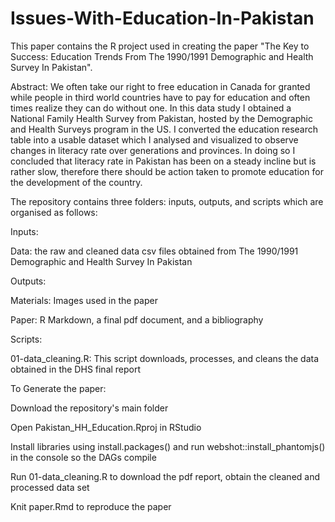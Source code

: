 # Issues-With-Education-In-Pakistan

This paper contains the R project used in creating the paper "The Key to Success: Education Trends From The 1990/1991 Demographic and Health Survey In Pakistan".

Abstract: We often take our right to free education in Canada for granted while people in third world countries have to pay for education and often times realize they can do without one. In this data study I obtained a National Family Health Survey from Pakistan, hosted by the Demographic and Health Surveys program in the US. I converted the education research table into a usable dataset which I analysed and visualized to observe changes in literacy rate over generations and provinces. In doing so I concluded that literacy rate in Pakistan has been on a steady incline but is rather slow, therefore there should be action taken to promote education for the development of the country.

The repository contains three folders: inputs, outputs, and scripts which are organised as follows:

Inputs: 
  
  Data: the raw and cleaned data csv files obtained from The 1990/1991 Demographic and Health Survey In Pakistan

Outputs:
  
  Materials: Images used in the paper
  
  Paper: R Markdown, a final pdf document, and a bibliography

Scripts:
  
  01-data_cleaning.R: This script downloads, processes, and cleans the data obtained in the DHS final report

To Generate the paper:
  
  Download the repository's main folder
  
  Open Pakistan_HH_Education.Rproj in RStudio
  
  Install libraries using install.packages() and run webshot::install_phantomjs() in the console so the DAGs compile
  
  Run 01-data_cleaning.R to download the pdf report, obtain the cleaned and processed data set
  
  Knit paper.Rmd to reproduce the paper
